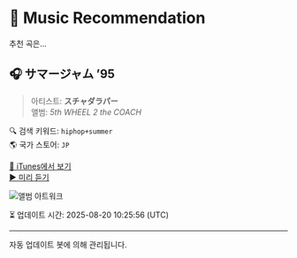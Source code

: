 
# 🎵 Music Recommendation

추천 곡은...

## 🎧 サマージャム ’95  
> 아티스트: **スチャダラパー**  
> 앨범: _5th WHEEL 2 the COACH_  

🔍 검색 키워드: `hiphop+summer`  
🌎 국가 스토어: `JP`

[🔗 iTunes에서 보기](https://music.apple.com/jp/album/%E3%82%B5%E3%83%9E%E3%83%BC%E3%82%B8%E3%83%A3%E3%83%A0-95/720515615?i=720516986&uo=4)  
[▶️ 미리 듣기](https://audio-ssl.itunes.apple.com/itunes-assets/AudioPreview116/v4/13/38/31/133831da-5941-5faf-1a27-5e89f5c8342d/mzaf_10471632092580082367.plus.aac.p.m4a)

![앨범 아트워크](https://is1-ssl.mzstatic.com/image/thumb/Music124/v4/5d/21/e3/5d21e3cb-9f73-6eb8-ccdf-e1c4c4c6294d/05099951464356.jpg/100x100bb.jpg)

⏳ 업데이트 시간: 2025-08-20 10:25:56 (UTC)

---
자동 업데이트 봇에 의해 관리됩니다.
